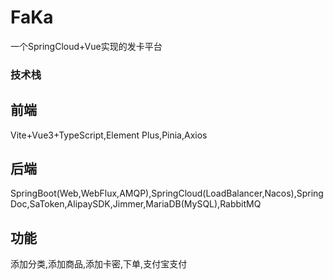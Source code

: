 # FaKa

一个SpringCloud+Vue实现的发卡平台

### 技术栈

## 前端

Vite+Vue3+TypeScript,Element Plus,Pinia,Axios

## 后端

SpringBoot(Web,WebFlux,AMQP),SpringCloud(LoadBalancer,Nacos),SpringDoc,SaToken,AlipaySDK,Jimmer,MariaDB(MySQL),RabbitMQ

## 功能
添加分类,添加商品,添加卡密,下单,支付宝支付